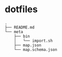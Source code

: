 # dotfiles

```plaintext
.
├── README.md
└── meta
    ├── bin
    │   └── import.sh
    ├── map.json
    └── map.schema.json
```
